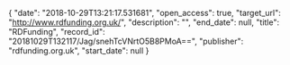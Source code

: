 {
  "date": "2018-10-29T13:21:17.531681", 
  "open_access": true, 
  "target_url": "http://www.rdfunding.org.uk/", 
  "description": "", 
  "end_date": null, 
  "title": "RDFunding", 
  "record_id": "20181029T132117/Jag/snehTcVNrtO5B8PMoA==", 
  "publisher": "rdfunding.org.uk", 
  "start_date": null
}

